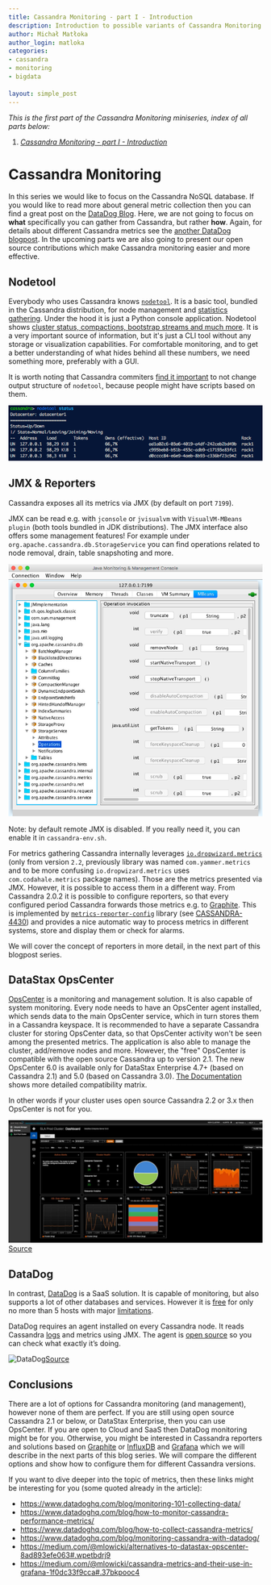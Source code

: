 ```yaml
---
title: Cassandra Monitoring - part I - Introduction
description: Introduction to possible variants of Cassandra Monitoring
author: Michał Matłoka
author_login: matloka
categories:
- cassandra
- monitoring
- bigdata

layout: simple_post
---
```


*This is the first part of the Cassandra Monitoring miniseries, index of all parts below:*
1. *[Cassandra Monitoring - part I - Introduction](https://softwaremill.com/blog/cassandra-monitoring-part-1)*

# Cassandra Monitoring

In this series we would like to focus on the Cassandra NoSQL database. If you would like to read more about general metric collection then you can find a great post on the [DataDog Blog](https://www.datadoghq.com/blog/monitoring-101-collecting-data/). Here, we are not going to focus on **what** specifically you can gather from Cassandra, but rather **how**. Again, for details about different Cassandra metrics see the [another DataDog  blogpost](https://www.datadoghq.com/blog/how-to-monitor-cassandra-performance-metrics/).
In the upcoming parts we are also going to present our open source contributions which make Cassandra monitoring easier and more effective.

## Nodetool

Everybody who uses Cassandra knows [`nodetool`](http://docs.datastax.com/en/cassandra/3.x/cassandra/tools/toolsNodetool.html). It is a basic tool, bundled in the Cassandra distribution, for node management and [statistics gathering](http://docs.datastax.com/en/cassandra/3.0/cassandra/operations/opsMonitoring.html?scroll=opsMonitoring__opsMonitoringNodetool). Under the hood it is just a Python console application. Nodetool shows [cluster status, compactions, bootstrap streams and much more](https://www.datadoghq.com/blog/how-to-monitor-cassandra-performance-metrics/). It is a very important source of information, but it's just a CLI tool without any storage or visualization capabilities. For comfortable monitoring, and to get a better understanding of what hides behind all these numbers, we need something more, preferably with a GUI.

It is worth noting that Cassandra commiters [find it important](https://issues.apache.org/jira/browse/CASSANDRA-11939) to not change output structure of `nodetool`, because people might have scripts based on them.

![Nodetool](/img/uploads/2016/07/cassandra-monitoring-1-nodetool.png)

## JMX & Reporters

Cassandra exposes all its metrics via JMX (by default on port `7199`).

JMX can be read e.g. with `jconsole` or `jvisualvm` with `VisualVM-MBeans plugin` (both tools bundled in JDK distributions).
The JMX interface also offers some management features! For example under `org.apache.cassandra.db.StorageService` you can find operations related to node removal, drain, table snapshoting and more.

![JMX operations](/img/uploads/2016/07/cassandra-monitoring-1-jmx.png)

Note: by default remote JMX is disabled. If you really need it, you can enable it in `cassandra-env.sh`.

For metrics gathering Cassandra internally leverages [`io.dropwizard.metrics`](http://metrics.dropwizard.io/)  (only from version `2.2`, previously library was named `com.yammer.metrics` and to be more confusing  `io.dropwizard.metrics` uses `com.codahale.metrics` package names). Those are the metrics presented via JMX. However, it is possible to access them in a different way. From Cassandra 2.0.2 it is possible to configure reporters, so that every configured period Cassandra forwards those metrics e.g. to [Graphite](https://graphiteapp.org/). This is implemented by [`metrics-reporter-config`](https://github.com/addthis/metrics-reporter-config) library  (see [CASSANDRA-4430](https://issues.apache.org/jira/browse/CASSANDRA-4430)) and provides a nice automatic way to process metrics in different systems, store and display them or check for alarms.

We will cover the concept of reporters in more detail, in the next part of this blogpost series.

## DataStax OpsCenter

[OpsCenter](http://www.datastax.com/products/datastax-opscenter) is a monitoring and management solution. It is also capable of system monitoring. Every node needs to have an OpsCenter agent installed, which sends data to the main OpsCenter service, which in turn stores them in a Cassandra keyspace. It is recommended to have a separate Cassandra cluster for storing OpsCenter data, so that OpsCenter activity won't be seen among the presented metrics. The application is also able to manage the cluster, add/remove nodes and more. However, the "free" OpsCenter is compatible with the open source Cassandra up to version 2.1. The new OpsCenter 6.0 is available only for DataStax Enterprise 4.7+ (based on Cassandra 2.1) and 5.0 (based on Cassandra 3.0). [The Documentation](http://docs.datastax.com/en/landing_page/doc/landing_page/compatibility.html?scroll=compatibilityDocument__opsc-compatibility) shows more detailed compatibility matrix.

In other words if your cluster uses open source Cassandra 2.2 or 3.x then OpsCenter is not for you.

![OpsCenter](/img/uploads/2016/07/cassandra-monitoring-1-opscenter.jpg)[Source](http://www.datastax.com/wp-content/themes/datastax-2014-08/images/products/OpsCenter-Screenshot-VisualMonitoringandTuning.jpg)

## DataDog

In contrast, [DataDog](datadoghq.com) is a SaaS solution. It is capable of monitoring, but also supports a lot of other databases and services. However it is [free](https://www.datadoghq.com/pricing/) for only no more than 5 hosts with major [limitations](https://www.datadoghq.com/pricing/).

DataDog requires an agent installed on every Cassandra node. It reads Cassandra [logs](https://github.com/DataDog/dd-agent/blob/master/dogstream/cassandra.py) and metrics using JMX. The agent is [open source](https://github.com/DataDog/dd-agent) so you can check what exactly it’s doing.

![DataDog](/img/uploads/2016/07/cassandra-monitoring-1-datadog.jpg)[Source](https://www.datadoghq.com/blog/how-to-monitor-cassandra-performance-metrics/)

## Conclusions

There are a lot of options for Cassandra monitoring (and management), however none of them are perfect. If you are still using open source Cassandra 2.1 or below, or DataStax Enterprise, then you can use OpsCenter. If you are open to Cloud and SaaS then DataDog monitoring might be for you. Otherwise, you might be interested in Cassandra reporters and solutions based on [Graphite](https://graphiteapp.org/) or [InfluxDB](https://influxdata.com/time-series-platform/influxdb/) and [Grafana](http://grafana.org/) which we will describe in the next parts of this blog series. We will compare the different options and show how to configure them for different Cassandra versions.

If you want to dive deeper into the topic of metrics, then these links might be interesting for you (some quoted already in the article):
* https://www.datadoghq.com/blog/monitoring-101-collecting-data/
* https://www.datadoghq.com/blog/how-to-monitor-cassandra-performance-metrics/
* https://www.datadoghq.com/blog/how-to-collect-cassandra-metrics/
* https://www.datadoghq.com/blog/monitoring-cassandra-with-datadog/
* https://medium.com/@mlowicki/alternatives-to-datastax-opscenter-8ad893efe063#.wpetbdrj9
* https://medium.com/@mlowicki/cassandra-metrics-and-their-use-in-grafana-1f0dc33f9cca#.37bkpooc4
